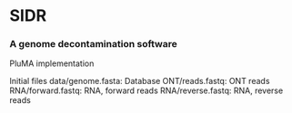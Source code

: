 # SIDR
### A genome decontamination software

PluMA implementation

Initial files
data/genome.fasta: Database
ONT/reads.fastq: ONT reads
RNA/forward.fastq: RNA, forward reads
RNA/reverse.fastq: RNA, reverse reads
